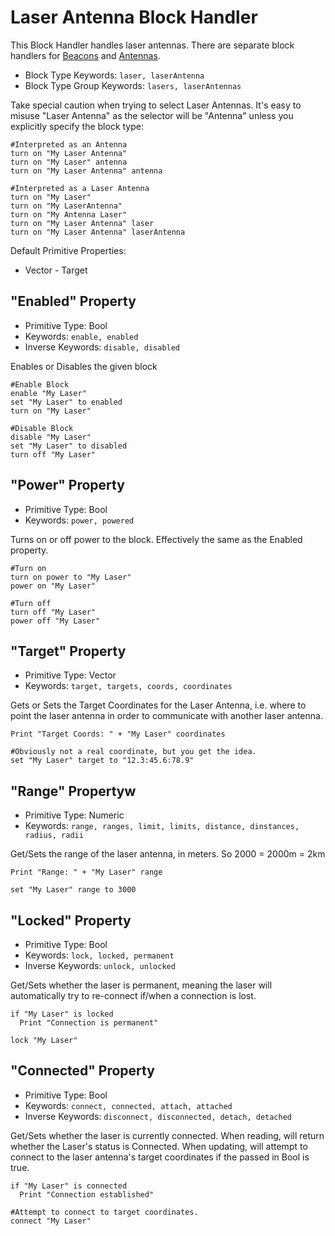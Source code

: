 ﻿# Laser Antenna Block Handler
This Block Handler handles laser antennas. There are separate block handlers for [Beacons](https://spaceengineers.merlinofmines.com/EasyCommands/blockHandlers/beacon "Beacons") and [Antennas](https://spaceengineers.merlinofmines.com/EasyCommands/blockHandlers/antenna "Antenna Block Handler").

* Block Type Keywords: ```laser, laserAntenna```
* Block Type Group Keywords: ```lasers, laserAntennas```

Take special caution when trying to select Laser Antennas.  It's easy to misuse "Laser Antenna" as the selector will be "Antenna" unless you explicitly specify the block type:

```
#Interpreted as an Antenna
turn on "My Laser Antenna"
turn on "My Laser" antenna
turn on "My Laser Antenna" antenna

#Interpreted as a Laser Antenna
turn on "My Laser"
turn on "My LaserAntenna"
turn on "My Antenna Laser"
turn on "My Laser Antenna" laser
turn on "My Laser Antenna" laserAntenna
```

Default Primitive Properties:
* Vector - Target

## "Enabled" Property
* Primitive Type: Bool
* Keywords: ```enable, enabled```
* Inverse Keywords: ```disable, disabled```

Enables or Disables the given block

```
#Enable Block
enable "My Laser"
set "My Laser" to enabled
turn on "My Laser"

#Disable Block
disable "My Laser"
set "My Laser" to disabled
turn off "My Laser"
```

## "Power" Property
* Primitive Type: Bool
* Keywords: ```power, powered```

Turns on or off power to the block.  Effectively the same as the Enabled property.

```
#Turn on
turn on power to "My Laser"
power on "My Laser"

#Turn off
turn off "My Laser"
power off "My Laser"
```

## "Target" Property
* Primitive Type: Vector
* Keywords: ```target, targets, coords, coordinates```

Gets or Sets the Target Coordinates for the Laser Antenna, i.e. where to point the laser antenna in order to communicate with another laser antenna.

```
Print "Target Coords: " + "My Laser" coordinates

#Obviously not a real coordinate, but you get the idea.
set "My Laser" target to "12.3:45.6:78.9"
```

## "Range" Propertyw
* Primitive Type: Numeric
* Keywords: ```range, ranges, limit, limits, distance, dinstances, radius, radii```

Get/Sets the range of the laser antenna, in meters.  So 2000 = 2000m = 2km

```
Print "Range: " + "My Laser" range

set "My Laser" range to 3000
```

## "Locked" Property
* Primitive Type: Bool
* Keywords: ```lock, locked, permanent```
* Inverse Keywords: ```unlock, unlocked```

Get/Sets whether the laser is permanent, meaning the laser will automatically try to re-connect if/when a connection is lost.

```
if "My Laser" is locked
  Print "Connection is permanent"

lock "My Laser"
```

## "Connected" Property
* Primitive Type: Bool
* Keywords: ```connect, connected, attach, attached```
* Inverse Keywords: ```disconnect, disconnected, detach, detached```

Get/Sets whether the laser is currently connected.  When reading, will return whether the Laser's status is Connected.  When updating, will attempt to connect to the laser antenna's target coordinates if the passed in Bool is true.

```
if "My Laser" is connected
  Print "Connection established"

#Attempt to connect to target coordinates.
connect "My Laser"
```